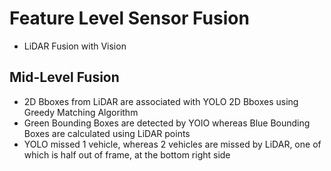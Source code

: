 # Feature Level Sensor Fusion
* LiDAR Fusion with Vision

## Mid-Level Fusion

* 2D Bboxes from LiDAR are associated with YOLO 2D Bboxes using Greedy Matching Algorithm
* Green Bounding Boxes are detected by YOlO whereas Blue Bounding Boxes are calculated using LiDAR points
* YOLO missed 1 vehicle, whereas 2 vehicles are missed by LiDAR, one of which is half out of frame, at the bottom right side


